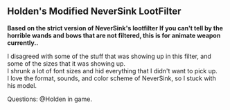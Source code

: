 ## Holden's Modified NeverSink LootFilter ##

**Based on the strict version of NeverSink's lootfilter**
**If you can't tell by the horrible wands and bows that are not filtered, this is for animate weapon currently..**

I disagreed with some of the stuff that was showing up in this filter, and some of the sizes that it was showing up.  
I shrunk a lot of font sizes and hid everything that I didn't want to pick up.  
I love the format, sounds, and color scheme of NeverSink, so I stuck with his model.  

Questions:  @Holden in game.
